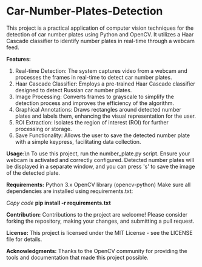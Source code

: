 # Car-Number-Plates-Detection
This project is a practical application of computer vision techniques for the detection of car number plates using Python and OpenCV. It utilizes a Haar Cascade classifier to identify number plates in real-time through a webcam feed.

**Features:**
1) Real-time Detection: The system captures video from a webcam and processes the frames in real-time to detect car number plates.
2) Haar Cascade Classifier: Employs a pre-trained Haar Cascade classifier designed to detect Russian car number plates.
3) Image Processing: Converts frames to grayscale to simplify the detection process and improves the efficiency of the algorithm.
4) Graphical Annotations: Draws rectangles around detected number plates and labels them, enhancing the visual representation for the user.
5) ROI Extraction: Isolates the region of interest (ROI) for further processing or storage.
6) Save Functionality: Allows the user to save the detected number plate with a simple keypress, facilitating data collection.

**Usage:**\n
To use this project, run the number_plate.py script. Ensure your webcam is activated and correctly configured. Detected number plates will be displayed in a separate window, and you can press 's' to save the image of the detected plate.

**Requirements:**
Python 3.x
OpenCV library (opencv-python)
Make sure all dependencies are installed using requirements.txt:

*Copy code*
<b>pip install -r requirements.txt</b>

**Contribution:**
Contributions to the project are welcome! Please consider forking the repository, making your changes, and submitting a pull request.

**License:**
This project is licensed under the MIT License - see the LICENSE file for details.

**Acknowledgments:**
Thanks to the OpenCV community for providing the tools and documentation that made this project possible.
